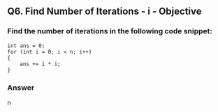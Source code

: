 ##   Q6. Find Number of Iterations - i - Objective

### Find the number of iterations in the following code snippet:


```
int ans = 0;
for (int i = 0; i < n; i++)
{
    ans += i * i;
}
```
### Answer
n


